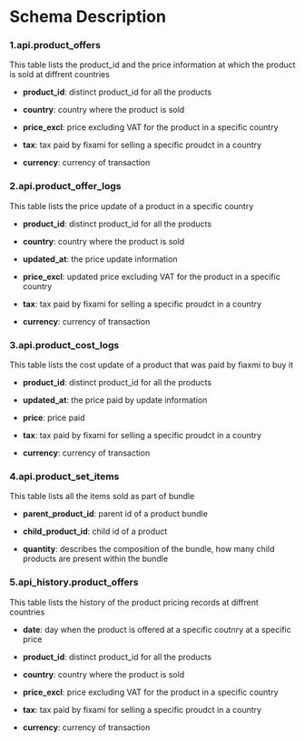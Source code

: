 # Schema Description



### 1.api.product_offers

This table lists the product_id and the price information at which the product is sold at diffrent countries


+ **product_id**: distinct product_id for all the products

+ **country**: country where the product is sold

+ **price_excl**: price excluding VAT for the product in a specific country

+ **tax**: tax paid by fixami for selling a specific proudct in a country

+ **currency**: currency of transaction 


### 2.api.product_offer_logs

This table lists the price update of a product in a specific country 


+ **product_id**: distinct product_id for all the products

+ **country**: country where the product is sold

+ **updated_at**: the price update information 

+ **price_excl**: updated price excluding VAT for the product in a specific country

+ **tax**: tax paid by fixami for selling a specific proudct in a country

+ **currency**: currency of transaction 
        



### 3.api.product_cost_logs

This table lists the cost update of a product that was paid by fiaxmi to buy it


+ **product_id**: distinct product_id for all the products

+ **updated_at**: the price paid by  update information 

+ **price**: price paid 

+ **tax**: tax paid by fixami for selling a specific proudct in a country

+ **currency**: currency of transaction 



### 4.api.product_set_items

This table lists all the items sold as part of bundle


+ **parent_product_id**: parent id of a product bundle 

+ **child_product_id**: child id of a product

+ **quantity**: describes the composition of the bundle, how many child products are present within the bundle

        

### 5.api_history.product_offers

This table lists the history of the product pricing records at diffrent countries


+ **date**: day when the product is offered at a specific coutnry at a specific price

+ **product_id**: distinct product_id for all the products

+ **country**: country where the product is sold

+ **price_excl**: price excluding VAT for the product in a specific country

+ **tax**: tax paid by fixami for selling a specific proudct in a country

+ **currency**: currency of transaction 